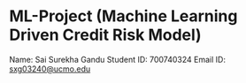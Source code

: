 # ML-Project (Machine Learning Driven Credit Risk Model)
Name: Sai Surekha Gandu
Student ID: 700740324
Email ID: sxg03240@ucmo.edu
